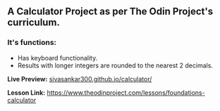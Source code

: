 ## **A Calculator Project** as per The Odin Project's curriculum.

### It's functions:
- Has keyboard functionality.
- Results with longer integers are rounded to the nearest 2 decimals.

**Live Preview:** [sivasankar300.github.io/calculator/](https://sivasankar300.github.io/calculator/)

**Lesson Link:** https://www.theodinproject.com/lessons/foundations-calculator



